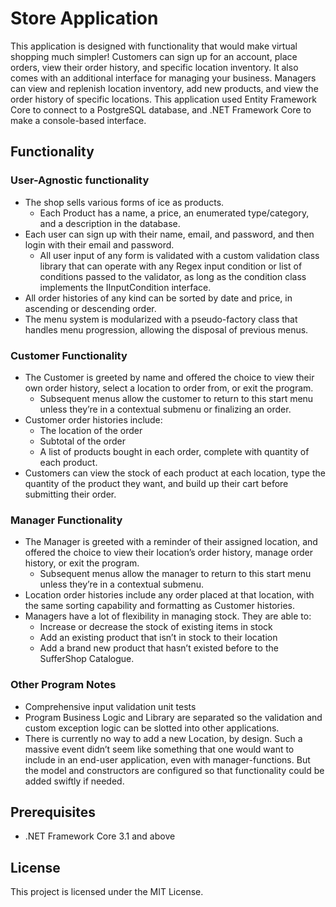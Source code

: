 # Store Application

This application is designed with functionality that would make virtual shopping much simpler! Customers can sign up for an account, place orders, view their order history, and specific location inventory. It also comes with an additional interface for managing your business. Managers can view and replenish location inventory, add new products, and view the order history of specific locations. This application used Entity Framework Core to connect to a PostgreSQL database, and .NET Framework Core to make a console-based interface. 

## Functionality

### User-Agnostic functionality
- The shop sells various forms of ice as products.
    - Each Product has a name, a price, an enumerated type/category, and a description in the database.
- Each user can sign up with their name, email, and password, and then login with their email and password.
    - All user input of any form is validated with a custom validation class library that can operate with any Regex input condition or list of conditions passed to the validator, as long as the condition class implements the IInputCondition interface.
- All order histories of any kind can be sorted by date and price, in ascending or descending order.
- The menu system is modularized with a pseudo-factory class that handles menu progression, allowing the disposal of previous menus.

### Customer Functionality
- The Customer is greeted by name and offered the choice to view their own order history, select a location to order from, or exit the program.
    - Subsequent menus allow the customer to return to this start menu unless they’re in a contextual submenu or finalizing an order.
- Customer order histories include:
    - The location of the order
    - Subtotal of the order
    - A list of products bought in each order, complete with quantity of each product.
- Customers can view the stock of each product at each location, type the quantity of the product they want, and build up their cart before submitting their order.

### Manager Functionality
- The Manager is greeted with a reminder of their assigned location, and offered the choice to view their location’s order history, manage order history, or exit the program.
    - Subsequent menus allow the manager to return to this start menu unless they’re in a contextual submenu.
- Location order histories include any order placed at that location, with the same sorting capability and formatting as Customer histories.
- Managers have a lot of flexibility in managing stock. They are able to:
    - Increase or decrease the stock of existing items in stock
    - Add an existing product that isn’t in stock to their location
    - Add a brand new product that hasn’t existed before to the SufferShop Catalogue.

### Other Program Notes
- Comprehensive input validation unit tests
- Program Business Logic and Library are separated so the validation and custom exception logic can be slotted into other applications.
- There is currently no way to add a new Location, by design. Such a massive event didn’t seem like something that one would want to include in an end-user application, even with manager-functions. But the model and constructors are configured so that functionality could be added swiftly if needed.

## Prerequisites

- .NET Framework Core 3.1 and above

## License

This project is licensed under the MIT License.
